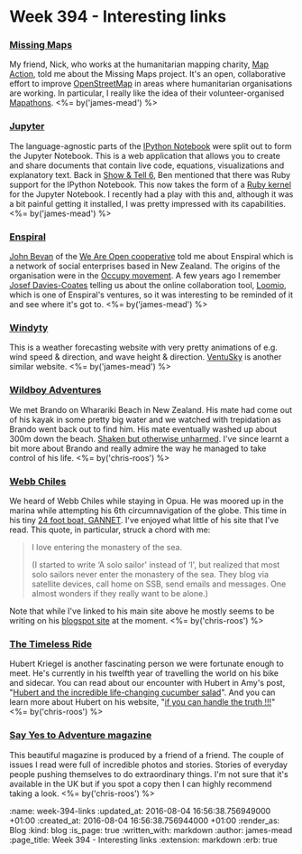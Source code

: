 Week 394 - Interesting links
============================

### [Missing Maps](http://www.missingmaps.org/)

My friend, Nick, who works at the humanitarian mapping charity, [Map Action](http://www.mapaction.org/), told me about the Missing Maps project. It's an open, collaborative effort to improve [OpenStreetMap](https://www.openstreetmap.org/) in areas where humanitarian organisations are working. In particular, I really like the idea of their volunteer-organised [Mapathons](http://www.missingmaps.org/host/). <%= by('james-mead') %>

### [Jupyter](http://jupyter.org/)

The language-agnostic parts of the [IPython Notebook](http://ipython.org/notebook.html) were split out to form the Jupyter Notebook. This is a web application that allows you to create and share documents that contain live code, equations, visualizations and explanatory text. Back in [Show & Tell 6](/show-and-tell-6), Ben mentioned that there was Ruby support for the IPython Notebook. This now takes the form of a [Ruby kernel](https://github.com/SciRuby/iruby) for the Jupyter Notebook. I recently had a play with this and, although it was a bit painful getting it installed, I was pretty impressed with its capabilities. <%= by('james-mead') %>

### [Enspiral](http://enspiral.com/)

[John Bevan](http://www.bevangelist.uk/) of the [We Are Open cooperative](http://weareopen.coop/) told me about Enspiral which is a network of social enterprises based in New Zealand. The origins of the organisation were in the [Occupy movement](https://en.wikipedia.org/wiki/Occupy_movement). A few years ago I remember [Josef Davies-Coates](https://twitter.com/jdaviescoates) telling us about the online collaboration tool, [Loomio](https://www.loomio.org/), which is one of Enspiral's ventures, so it was interesting to be reminded of it and see where it's got to. <%= by('james-mead') %>

### [Windyty](https://www.windyty.com)

This is a weather forecasting website with very pretty animations of e.g. wind speed & direction, and wave height & direction. [VentuSky](http://www.ventusky.com/) is another similar website. <%= by('james-mead') %>

### [Wildboy Adventures](http://www.wildboyadventures.com/)

We met Brando on Wharariki Beach in New Zealand. His mate had come out of his kayak in some pretty big water and we watched with trepidation as Brando went back out to find him. His mate eventually washed up about 300m down the beach. [Shaken but otherwise unharmed](https://www.flickr.com/photos/amyeee/26927263762/in/photostream/). I've since learnt a bit more about Brando and really admire the way he managed to take control of his life. <%= by('chris-roos') %>

### [Webb Chiles](http://www.inthepresentsea.com/)

We heard of Webb Chiles while staying in Opua. He was moored up in the marina while attempting his 6th circumnavigation of the globe. This time in his tiny [24 foot boat, GANNET](http://www.inthepresentsea.com/the_actual_site/gannet.html). I've enjoyed what little of his site that I've read. This quote, in particular, struck a chord with me:

> I love entering the monastery of the sea.
>
> (I started to write ‘A solo sailor' instead of ‘I', but realized that most solo sailors never enter the monastery of the sea.  They blog via satellite devices, call home on SSB, send emails and messages.  One almost wonders if they really want to be alone.)

Note that while I've linked to his main site above he mostly seems to be writing on his [blogspot site](http://self-portraitinthepresentseajournal.blogspot.co.uk/) at the moment. <%= by('chris-roos') %>

### [The Timeless Ride](http://thetimelessride.com/)

Hubert Kriegel is another fascinating person we were fortunate enough to meet. He's currently in his twelfth year of travelling the world on his bike and sidecar. You can read about our encounter with Hubert in Amy's post, "[Hubert and the incredible life-changing cucumber salad](https://vanmaison.com/2016/05/16/hubert-and-the-incredible-life-changing-cucumber-salad/)". And you can learn more about Hubert on his website, "[if you can handle the truth !!!](http://thetimelessride.com/US/LC/WhoisHubert.html)" <%= by('chris-roos') %>

### [Say Yes to Adventure magazine](http://www.sytamagazine.com/)

This beautiful magazine is produced by a friend of a friend. The couple of issues I read were full of incredible photos and stories. Stories of everyday people pushing themselves to do extraordinary things. I'm not sure that it's available in the UK but if you spot a copy then I can highly recommend taking a look. <%= by('chris-roos') %>

:name: week-394-links
:updated_at: 2016-08-04 16:56:38.756949000 +01:00
:created_at: 2016-08-04 16:56:38.756944000 +01:00
:render_as: Blog
:kind: blog
:is_page: true
:written_with: markdown
:author: james-mead
:page_title: Week 394 - Interesting links
:extension: markdown
:erb: true
